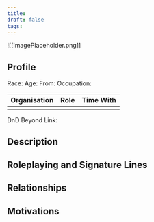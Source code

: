 ```yaml
---
title: 
draft: false
tags:
---
```

![[ImagePlaceholder.png]]

## Profile
Race: 
Age:
From:
Occupation:

| Organisation | Role | Time With |
| ------------ | ---- | --------- |
|              |      |           

DnD Beyond Link:

## Description

## Roleplaying and Signature Lines

## Relationships

## Motivations





